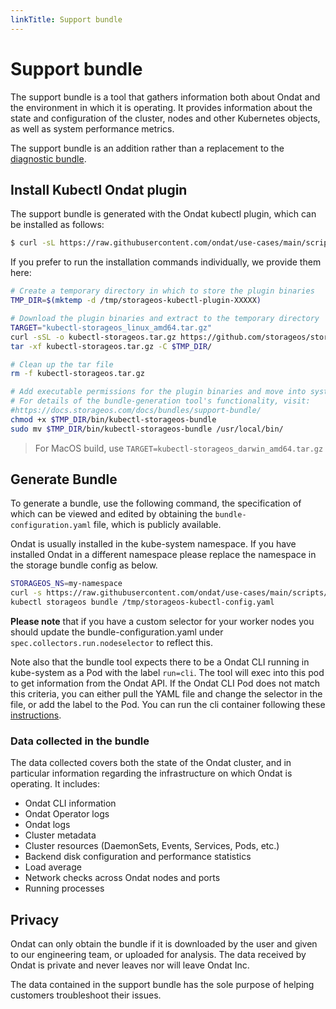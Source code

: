 ```yaml
---
linkTitle: Support bundle
---
```


# Support bundle

The support bundle is a tool that gathers information both about Ondat and
the environment in which it is operating. It provides information about the
state and configuration of the cluster, nodes and other Kubernetes objects, as
well as system performance metrics.

The support bundle is an addition rather than a replacement to the [diagnostic
bundle](/docs/reference/bundles/diagnostic-bundle).

## Install Kubectl Ondat plugin

The support bundle is generated with the Ondat kubectl plugin, which can be
installed as follows:

```bash
$ curl -sL https://raw.githubusercontent.com/ondat/use-cases/main/scripts/storageos-support-bundle-install.sh | bash
```

If you prefer to run the installation commands individually, we provide them
here:


```bash
# Create a temporary directory in which to store the plugin binaries
TMP_DIR=$(mktemp -d /tmp/storageos-kubectl-plugin-XXXXX)

# Download the plugin binaries and extract to the temporary directory
TARGET="kubectl-storageos_linux_amd64.tar.gz"
curl -sSL -o kubectl-storageos.tar.gz https://github.com/storageos/storageos.github.io/raw/master/sh/$TARGET
tar -xf kubectl-storageos.tar.gz -C $TMP_DIR/

# Clean up the tar file
rm -f kubectl-storageos.tar.gz

# Add executable permissions for the plugin binaries and move into system path
# For details of the bundle-generation tool's functionality, visit:
#https://docs.storageos.com/docs/bundles/support-bundle/
chmod +x $TMP_DIR/bin/kubectl-storageos-bundle
sudo mv $TMP_DIR/bin/kubectl-storageos-bundle /usr/local/bin/
```

> For MacOS build, use `TARGET=kubectl-storageos_darwin_amd64.tar.gz`

## Generate Bundle

To generate a bundle, use the following command, the specification of which can
be viewed and edited by obtaining the `bundle-configuration.yaml` file, which
is publicly available.

Ondat is usually installed in the kube-system namespace. If you have
installed Ondat in a different namespace please replace the namespace in
the storage bundle config as below.

```bash
STORAGEOS_NS=my-namespace
curl -s https://raw.githubusercontent.com/ondat/use-cases/main/scripts/bundle-configuration.yaml | sed "s/kube-system/$STORAGEOS_NS/g" > /tmp/storageos-kubectl-config.yaml
kubectl storageos bundle /tmp/storageos-kubectl-config.yaml
```
**Please note** that if you have a custom selector for your worker nodes you
should update the bundle-configuration.yaml under
`spec.collectors.run.nodeselector` to reflect this.

Note also that the bundle tool expects there to be a Ondat CLI running in
kube-system as a Pod with the label `run=cli`. The tool will exec into this pod
to get information from the Ondat API. If the Ondat CLI Pod does not
match this criteria, you can either pull the YAML file and change the selector
in the file, or add the label to the Pod. You can run the cli container
following these [instructions](/docs/reference/cli/_index#run-cli-as-a-container).

### Data collected in the bundle

The data collected covers both the state of the Ondat cluster, and in
particular information regarding the infrastructure on which Ondat is
operating. It includes:

- Ondat CLI information
- Ondat Operator logs
- Ondat logs
- Cluster metadata
- Cluster resources (DaemonSets, Events, Services, Pods, etc.)
- Backend disk configuration and performance statistics
- Load average
- Network checks across Ondat nodes and ports
- Running processes

## Privacy

Ondat can only obtain the bundle if it is downloaded by the user and given
to our engineering team, or uploaded for analysis. The data received by
Ondat is private and never leaves nor will leave Ondat Inc.

The data contained in the support bundle has the sole purpose of helping
customers troubleshoot their issues.
